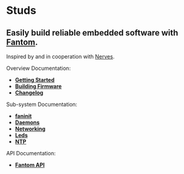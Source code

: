# **Studs**

## **Easily build reliable embedded software with [Fantom](http://fantom.org).**

Inspired by and in cooperation with [Nerves](http://nerves-project.org).

Overview Documentation:

 - **[Getting Started](https://bitbucket.org/studs/studs/src/tip/doc/GettingStarted.md)**
 - **[Building Firmware](https://bitbucket.org/studs/studs/src/tip/doc/BuildingFw.md)**
 - **[Changelog](https://bitbucket.org/studs/studs/src/tip/changelog.md)**

Sub-system Documentation:

  - **[faninit](https://bitbucket.org/studs/studs/src/tip/doc/faninit.md)**
  - **[Daemons](https://bitbucket.org/studs/studs/src/tip/doc/Daemons.md)**
  - **[Networking](https://bitbucket.org/studs/studs/src/tip/doc/Networking.md)**
  - **[Leds](https://bitbucket.org/studs/studs/src/tip/doc/Leds.md)**
  - **[NTP](https://bitbucket.org/studs/studs/src/tip/doc/NTP.md)**

API Documentation:

 - **[Fantom API](http://eggbox.fantomfactory.org/pods/studs/api/)**
